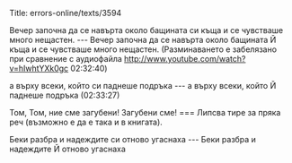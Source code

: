 Title: errors-online/texts/3594

Вечер започна да се навърта около бащината си къща и се чувстваше много нещастен. --- Вечер започна да се навърта около бащината Й къща и се чувстваше много нещастен. (Разминаването е забелязано при сравнение с аудиофайла http://www.youtube.com/watch?v=hIwhtYXk0gc 02:32:40)

а върху всеки, който си паднеше подръка --- а върху всеки, който Й паднеше подръка (02:33:27)

Том, Том, ние сме загубени! Загубени сме! === Липсва тире за пряка реч (възможно е да е така и в книгата).

Беки разбра и надеждите си отново угаснаха --- Беки разбра и надеждите Й отново угаснаха
